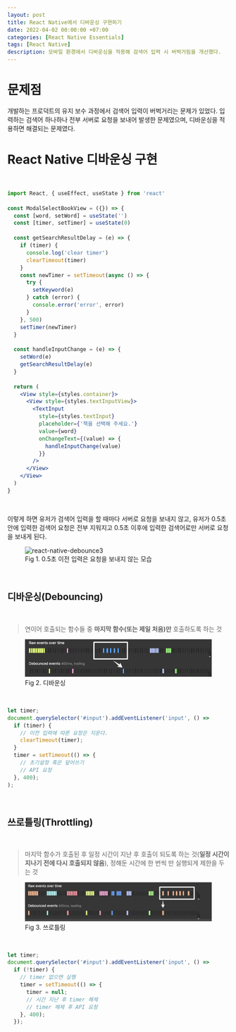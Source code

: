 ```yaml
---
layout: post
title: React Native에서 디바운싱 구현하기
date: 2022-04-02 00:00:00 +07:00
categories: [React Native Essentials]
tags: [React Native]
description: 모바일 환경에서 디바운싱을 적용해 검색어 입력 시 버벅거림을 개선했다.
---
```


# 문제점

개발하는 프로덕트의 유지 보수 과정에서 검색어 입력이 버벅거리는 문제가 있었다. 입력하는 검색어 하나하나 전부 서버로 요청을 보내어 발생한 문제였으며, 디바운싱을 적용하면 해결되는 문제였다.

# React Native 디바운싱 구현

<br>

```jsx
import React, { useEffect, useState } from 'react'

const ModalSelectBookView = ({}) => {
  const [word, setWord] = useState('')
  const [timer, setTimer] = useState(0)

  const getSearchResultDelay = (e) => {
    if (timer) {
      console.log('clear timer')
      clearTimeout(timer)
    }
    const newTimer = setTimeout(async () => {
      try {
        setKeyword(e)
      } catch (error) {
        console.error('error', error)
      }
    }, 500)
    setTimer(newTimer)
  }

  const handleInputChange = (e) => {
    setWord(e)
    getSearchResultDelay(e)
  }

  return (
    <View style={styles.container}>
      <View style={styles.textInputView}>
        <TextInput
          style={styles.textInput}
          placeholder={'책을 선택해 주세요.'}
          value={word}
          onChangeText={(value) => {
            handleInputChange(value)
          }}
        />
      </View>
    </View>
  )
}
```

<br>

이렇게 하면 유저가 검색어 입력을 할 때마다 서버로 요청을 보내지 않고, 유저가 0.5초 안에 입력한 검색어 요청은 전부 지워지고 0.5초 이후에 입력한 검색어로만 서버로 요청을 보내게 된다.

<figure>
<img src="./../../images/react-native-debounce3.gif" alt="react-native-debounce3">
<figcaption>Fig 1. 0.5초 이전 입력은 요청을 보내지 않는 모습</figcaption>
</figure>

<br>

## 디바운싱(Debouncing)

<br>

> 연이어 호출되는 함수들 중 **마지막 함수(또는 제일 처음)만** 호출하도록 하는 것

<figure>
<img src="./../../images/react-native-debounce1.png" alt="react-native-debounce1">
<figcaption>Fig 2. 디바운싱</figcaption>
</figure>

<br>

```jsx
let timer;
document.querySelector('#input').addEventListener('input', () =>
  if (timer) {
    // 이전 입력에 따른 요청은 지운다.
    clearTimeout(timer);
  }
  timer = setTimeout(() => {
    // 초기설정 혹은 덮어쓰기
    // API 요청
  }, 400);
);
```

<br>

## 쓰로틀링(Throttling)

<br>

> 마지막 함수가 호출된 후 일정 시간이 지난 후 호출이 되도록 하는 것(**일정 시간이 지나기 전에 다시 호출되지 않음**), 정해둔 시간에 한 번씩 만 실행되게 제한을 두는 것

<figure>
<img src="./../../images/react-native-debounce2.png" alt="react-native-debounce2">
<figcaption>Fig 3. 쓰로틀링</figcaption>
</figure>

<br>

```jsx
let timer;
document.querySelector('#input').addEventListener('input', () =>
  if (!timer) {
    // timer 없으면 실행
    timer = setTimeout(() => {
      timer = null;
      // 시간 지난 후 timer 해제
      // timer 해제 후 API 요청
    }, 400);
  });
```

<br>
